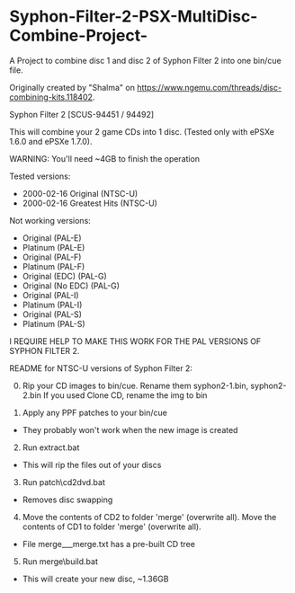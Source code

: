 # Syphon-Filter-2-PSX-MultiDisc-Combine-Project-
A Project to combine disc 1 and disc 2 of Syphon Filter 2 into one bin/cue file.

Originally created by "Shalma" on https://www.ngemu.com/threads/disc-combining-kits.118402.

Syphon Filter 2 [SCUS-94451 / 94492]

This will combine your 2 game CDs into 1 disc. (Tested only with ePSXe 1.6.0 and ePSXe 1.7.0).

WARNING: You'll need ~4GB to finish the operation

Tested versions:
- 2000-02-16  Original (NTSC-U)
- 2000-02-16  Greatest Hits (NTSC-U)
  
Not working versions:
- Original  (PAL-E)
- Platinum  (PAL-E)
- Original  (PAL-F)
- Platinum  (PAL-F)
- Original (EDC) (PAL-G)
- Original (No EDC) (PAL-G)
- Original  (PAL-I)
- Platinum  (PAL-I)
- Original  (PAL-S)
- Platinum  (PAL-S)

I REQUIRE HELP TO MAKE THIS WORK FOR THE PAL VERSIONS OF SYPHON FILTER 2.

README for NTSC-U versions of Syphon Filter 2:

0. Rip your CD images to bin/cue.
   Rename them syphon2-1.bin, syphon2-2.bin
   If you used Clone CD, rename the img to bin

1. Apply any PPF patches to your bin/cue
- They probably won't work when the new image is created

2. Run extract.bat
- This will rip the files out of your discs

3. Run patch\cd2dvd.bat
- Removes disc swapping

4. Move the contents of CD2 to folder 'merge' (overwrite all).
   Move the contents of CD1 to folder 'merge' (overwrite all).
- File merge\___merge.txt has a pre-built CD tree

5. Run merge\build.bat
- This will create your new disc, ~1.36GB
